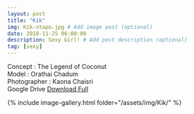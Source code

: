 ```yaml
---
layout: post
title: "Kik"
img: Kik-xtapo.jpg # Add image post (optional)
date: 2018-11-25 06:00:00
description: Sexy Girl! # Add post description (optional)
tag: [sexy]
---
```

Concept : The Legend of Coconut   
Model : Orathai Chadum  
Photographer : Kaona Chaisri  
Google Drive [Download Full](http://gestyy.com/e0GHIc)   


{% include image-gallery.html folder="/assets/img/Kik/" %}

